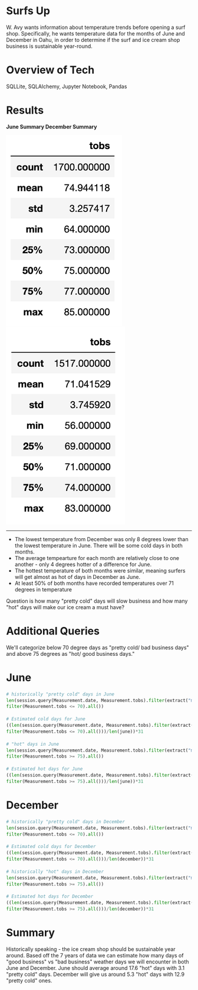 # Surfs Up 
W. Avy wants information about temperature trends before opening a surf shop. Specifically, he wants temperature data for the months of June and December in Oahu, in order to determine if the surf and ice cream shop business is sustainable year-round.

# Overview of Tech
SQLLite, SQLAlchemy, Jupyter Notebook, Pandas 

# Results

**June Summary                              December Summary**  

 ![](/june.png) ![](/december.png)

---
 
- The lowest temperature from December was only 8 degrees lower than the lowest temperature in June. There will be some cold days in both months. 
- The average tempearture for each month are relatively close to one another - only 4 degrees hotter of a difference for June. 
- The hottest temperature of both months were similar, meaning surfers will get almost as hot of days in December as June. 
- At least 50% of both months have recorded temperatures over 71 degrees in temperature 

Question is how many "pretty cold" days will slow business and how many "hot" days will make our ice cream a must have? 

# Additional Queries 
We'll categorize below 70 degree days as "pretty cold/ bad business days" and above 75 degrees as "hot/ good business days."

# June 

```python
# historically "pretty cold" days in June 
len(session.query(Measurement.date, Measurement.tobs).filter(extract("month",Measurement.date)== 6).\
filter(Measurement.tobs <= 70).all())

# Estimated cold days for June 
((len(session.query(Measurement.date, Measurement.tobs).filter(extract("month",Measurement.date)== 6).\
filter(Measurement.tobs <= 70).all()))/len(june))*31

# "hot" days in June 
len(session.query(Measurement.date, Measurement.tobs).filter(extract("month",Measurement.date)== 6).\
filter(Measurement.tobs >= 75).all())

# Estimated hot days for June 
((len(session.query(Measurement.date, Measurement.tobs).filter(extract("month",Measurement.date)== 6).\
filter(Measurement.tobs >= 75).all()))/len(june))*31
```

# December 

```python
# historically "pretty cold" days in December 
len(session.query(Measurement.date, Measurement.tobs).filter(extract("month",Measurement.date)== 12).\
filter(Measurement.tobs <= 70).all())

# Estimated cold days for December 
((len(session.query(Measurement.date, Measurement.tobs).filter(extract("month",Measurement.date)== 12).\
filter(Measurement.tobs <= 70).all()))/len(december))*31

# historically "hot" days in December 
len(session.query(Measurement.date, Measurement.tobs).filter(extract("month",Measurement.date)== 12).\
filter(Measurement.tobs >= 75).all())

# Estimated hot days for December 
((len(session.query(Measurement.date, Measurement.tobs).filter(extract("month",Measurement.date)== 12).\
filter(Measurement.tobs >= 75).all()))/len(december))*31
```
  
# Summary 

Historically speaking - the ice cream shop should be sustainable year around. Based off the 7 years of data we can estimate how many days of "good business" vs "bad business" weather days we will encounter in both June and December. June should average around 17.6 "hot" days with 3.1 "pretty cold" days. December will give us around 5.3 "hot" days with 12.9 "pretty cold" ones. 

